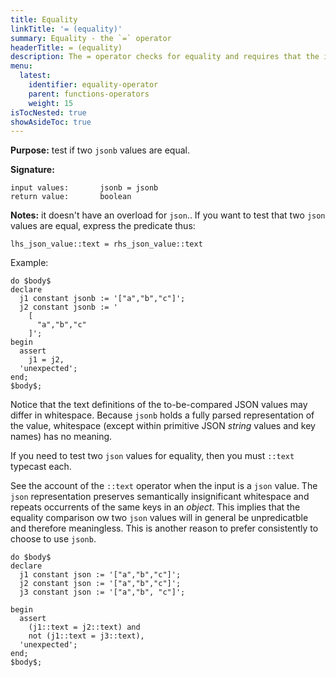 ```yaml
---
title: Equality
linkTitle: '= (equality)'
summary: Equality - the `=` operator
headerTitle: = (equality)
description: The = operator checks for equality and requires that the inputs are presented as jsonb values.
menu:
  latest:
    identifier: equality-operator
    parent: functions-operators
    weight: 15
isTocNested: true
showAsideToc: true
---
```


**Purpose:** test if two `jsonb` values are equal.

**Signature:**
```
input values:       jsonb = jsonb
return value:       boolean
```

**Notes:** it doesn't have an overload for `json`.. If you want to test that two `json` values are equal, express the predicate thus:
```
lhs_json_value::text = rhs_json_value::text
```
Example:
```postgresql
do $body$
declare
  j1 constant jsonb := '["a","b","c"]';
  j2 constant jsonb := '
    [
      "a","b","c"
    ]';
begin
  assert
    j1 = j2,
  'unexpected';
end;
$body$;
```

Notice that the text definitions of the to-be-compared JSON values may differ in whitespace. Because `jsonb` holds a fully parsed representation of the value, whitespace (except within primitive JSON _string_ values and key names) has no meaning.

If you need to test two `json` values for equality, then you must `::text` typecast each.

See the account of the `::text` operator when the input is a `json` value. The `json` representation preserves semantically insignificant whitespace and repeats occurrents of the same keys in an _object_. This implies that the equality comparison ow two `json` values will in general be unpredicatble and therefore meaningless. This is another reason to prefer consistently to choose to use `jsonb`.

```postgresql 
do $body$
declare
  j1 constant json := '["a","b","c"]';
  j2 constant json := '["a","b","c"]';
  j3 constant json := '["a","b", "c"]';

begin
  assert
    (j1::text = j2::text) and
    not (j1::text = j3::text),
  'unexpected';
end;
$body$;
```
